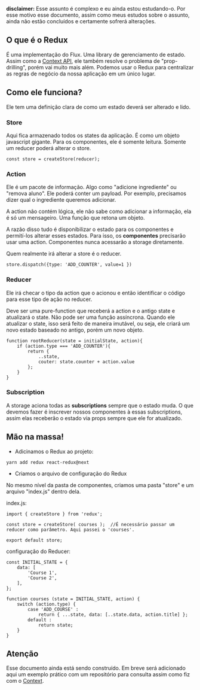 **disclaimer:** Esse assunto é complexo e eu ainda estou estudando-o. Por esse motivo esse documento, assim como meus estudos sobre o assunto, ainda não estão concluídos e certamente sofrerá alterações.

## O que é o Redux

É uma implementação do Flux. Uma library de gerenciamento de estado. Assim como a [Context API](../react/context.md), ele também resolve o problema de "prop-drilling", porém vai muito mais além. Podemos usar o Redux para centralizar as regras de negócio da nossa aplicação em um único lugar.



## Como ele funciona?

Ele tem uma definição clara de como um estado deverá ser alterado e lido.

### Store
Aqui fica armazenado todos os states da aplicação. É como um objeto javascript gigante.
Para os componentes, ele é somente leitura. Somente um reducer poderá alterar o store.
```
const store = createStore(reducer);

```

### Action
Ele é um pacote de informação.  Algo como "adicione ingrediente" ou "remova aluno". Ele poderá conter um payload. Por exemplo, precisamos dizer qual o ingrediente queremos adicionar.

A action não contém lógica, ele não sabe como adicionar a informação, ela é só um mensageiro. Uma função que retona um objeto.

A razão disso tudo é disponibilizar o estado para os componentes e permití-los alterar esses estados.
Para isso, os **componentes** precisarão usar uma action. Componentes nunca acessarão a storage diretamente.

Quem realmente irá alterar a store é o reducer.

```
store.dispatch({type: 'ADD_COUNTER', value=1 })
```

### Reducer

Ele irá checar o tipo da action que o acionou e então identificar o código para esse tipo de ação no reducer.

Deve ser uma pure-function que receberá a action e o antigo state e atualizará o state. Não pode ser uma função assíncrona. 
Quando ele atualizar o state, isso será feito de maneira imutável, ou seja, ele criará um novo estado baseado no antigo, porém um novo objeto. 

```
function rootReducer(state = initialState, action){
    if (action.type === 'ADD_COUNTER'){
        return {
            ..state,
            couter: state.counter + action.value
        };
    }
}
```

### Subscription

A storage aciona todas as **subscriptions** sempre que o estado muda. O que devemos fazer é inscrever nossos componentes à essas subscriptions, assim elas receberão o estado via props sempre que ele for atualizado.

## Mão na massa!

- Adicinamos o Redux ao projeto:

```
yarn add redux react-redux@next
```
- Criamos o arquivo de configuração do Redux

No mesmo nível da pasta de componentes, criamos uma pasta "store" e um arquivo "index.js" dentro dela.

index.js:
```
import { createStore } from 'redux';

const store = createStore( courses );  //É necessário passar um reducer como parâmetro. Aqui passei o 'courses'.

export default store;
```

configuração do Reducer:
```
const INITIAL_STATE = {
    data: [
        'Course 1',
        'Course 2',
    ],
};

function courses (state = INITIAL_STATE, action) {
    switch (action.type) {
        case 'ADD_COURSE' :
            return { ...state, data: [..state.data, action.title] };
        default :
            return state;
    }
}
```




## Atenção

Esse documento ainda está sendo construído. Em breve será adicionado aqui um exemplo prático com um repositório para consulta assim como fiz com o [Context](../react/context.md).